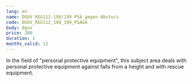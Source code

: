 ```yaml
---
lang: en
name: DGUV REG112-198/199 PSA gegen Absturz
code: DGUV_REG112_198_199_PSAGA
body: dguv
price: 200
duration: 1
months_valid: 12
---
```


In the field of "personal protective equipment", this subject area deals with personal protective equipment against falls from a height and with rescue equipment.